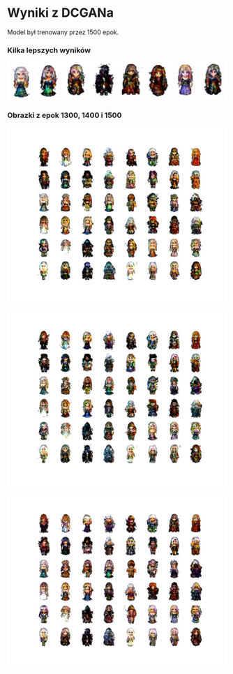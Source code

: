 # Wyniki z DCGANa

Model był trenowany przez 1500 epok.

### Kilka lepszych wyników

![best_results](images/best_results.png)

### Obrazki z epok 1300, 1400 i 1500

![image_at_epoch_1300](images/image_at_epoch_1300.png)

![image_at_epoch_1400](images/image_at_epoch_1400.png)

![image_at_epoch_1500](images/image_at_epoch_1500.png)
